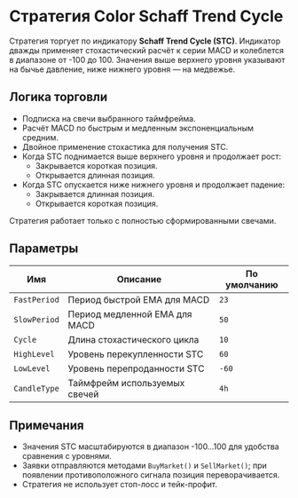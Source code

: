 # Стратегия Color Schaff Trend Cycle

Стратегия торгует по индикатору **Schaff Trend Cycle (STC)**. Индикатор дважды применяет стохастический расчёт к серии MACD и колеблется в диапазоне от -100 до 100. Значения выше верхнего уровня указывают на бычье давление, ниже нижнего уровня — на медвежье.

## Логика торговли

- Подписка на свечи выбранного таймфрейма.
- Расчёт MACD по быстрым и медленным экспоненциальным средним.
- Двойное применение стохастика для получения STC.
- Когда STC поднимается выше верхнего уровня и продолжает рост:
  - Закрывается короткая позиция.
  - Открывается длинная позиция.
- Когда STC опускается ниже нижнего уровня и продолжает падение:
  - Закрывается длинная позиция.
  - Открывается короткая позиция.

Стратегия работает только с полностью сформированными свечами.

## Параметры

| Имя | Описание | По умолчанию |
|-----|----------|--------------|
| `FastPeriod` | Период быстрой EMA для MACD | `23` |
| `SlowPeriod` | Период медленной EMA для MACD | `50` |
| `Cycle` | Длина стохастического цикла | `10` |
| `HighLevel` | Уровень перекупленности STC | `60` |
| `LowLevel` | Уровень перепроданности STC | `-60` |
| `CandleType` | Таймфрейм используемых свечей | `4h` |

## Примечания

- Значения STC масштабируются в диапазон -100…100 для удобства сравнения с уровнями.
- Заявки отправляются методами `BuyMarket()` и `SellMarket()`; при появлении противоположного сигнала позиция переворачивается.
- Стратегия не использует стоп-лосс и тейк-профит.
